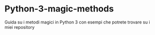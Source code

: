 # Python-3-magic-methods
Guida su i metodi magici in Python 3 con esempi che potrete trovare su i miei repository
